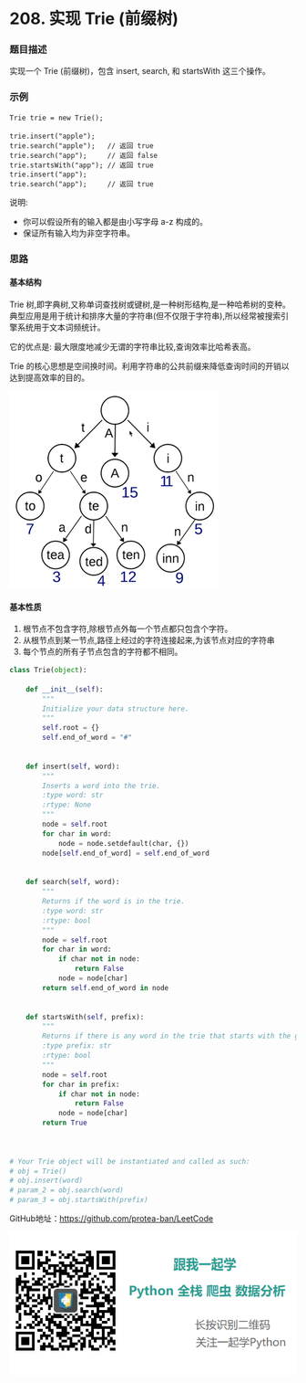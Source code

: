 # 208. 实现 Trie (前缀树)

### 题目描述

实现一个 Trie (前缀树)，包含 insert, search, 和 startsWith 这三个操作。

### 示例

    Trie trie = new Trie();

    trie.insert("apple");
    trie.search("apple");   // 返回 true
    trie.search("app");     // 返回 false
    trie.startsWith("app"); // 返回 true
    trie.insert("app");   
    trie.search("app");     // 返回 true

说明:

- 你可以假设所有的输入都是由小写字母 a-z 构成的。
- 保证所有输入均为非空字符串。

### 思路

#### 基本结构

Trie 树,即字典树,又称单词查找树或键树,是一种树形结构,是一种哈希树的变种。典型应用是用于统计和排序大量的字符串(但不仅限于字符串),所以经常被搜索引擎系统用于文本词频统计。

它的优点是: 最大限度地减少无谓的字符串比较,查询效率比哈希表高。

Trie 的核心思想是空间换时间。利用字符串的公共前缀来降低查询时间的开销以达到提高效率的目的。

![](https://raw.githubusercontent.com/protea-ban/images/master/20190904163819.png)

#### 基本性质

1. 根节点不包含字符,除根节点外每一个节点都只包含个字符。
2. 从根节点到某一节点,路径上经过的字符连接起来,为该节点对应的字符串
3. 每个节点的所有子节点包含的字符都不相同。


```python
class Trie(object):

    def __init__(self):
        """
        Initialize your data structure here.
        """
        self.root = {}
        self.end_of_word = "#"
        

    def insert(self, word):
        """
        Inserts a word into the trie.
        :type word: str
        :rtype: None
        """
        node = self.root
        for char in word:
            node = node.setdefault(char, {})
        node[self.end_of_word] = self.end_of_word
        

    def search(self, word):
        """
        Returns if the word is in the trie.
        :type word: str
        :rtype: bool
        """
        node = self.root
        for char in word:
            if char not in node:
                return False
            node = node[char]
        return self.end_of_word in node


    def startsWith(self, prefix):
        """
        Returns if there is any word in the trie that starts with the given prefix.
        :type prefix: str
        :rtype: bool
        """
        node = self.root
        for char in prefix:
            if char not in node:
                return False
            node = node[char]
        return True
        


# Your Trie object will be instantiated and called as such:
# obj = Trie()
# obj.insert(word)
# param_2 = obj.search(word)
# param_3 = obj.startsWith(prefix)
```

GitHub地址：https://github.com/protea-ban/LeetCode

![](https://raw.githubusercontent.com/protea-ban/images/master/PythonStudyTogether.png)